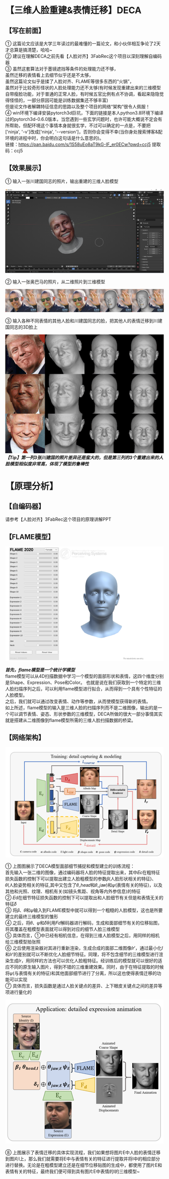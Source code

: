 【三维人脸重建&表情迁移】DECA
===

【写在前面】
---
① 这篇论文应该是大学三年读过的最难懂的一篇论文，和小伙伴相互争论了2天才总算是搞清楚，哈哈~  
② 建议在理解DECA之前先看【人脸对齐】3FabRec这个项目以深刻理解自编码器  
③ 虽然这套算法对于墨镜遮挡等条件的处理能力还不够，  
虽然迁移的表情看上去细节似乎还是不太够，  
虽然这篇论文似乎是揉了人脸对齐、FLAME等很多东西的“火锅”，  
虽然对于比较奇形怪状的人脸处理能力还不太够(有时候发现重建出来的三维模型自带瘦脸功能，对于普通的正常人脸，有时候五官比例有点不协调，看起来隐隐觉得怪怪的，一部分原因可能是训练数据集还不够丰富)  
但是论文作者解耦特征信息的思路以及整个项目的网络“架构”很令人佩服！  
④ win环境下编译安装pytorch3d巨坑，下面的链接是本人python3.8环境下编译过的pytorch3d-0.6.0版本，当您遇到一些玄学问题时，也许可能大概说不定会有所帮助，但配环境这个事情本身就很玄学，不过可以确定的一点是，不要把['ninja', '-v']改成['ninja', '--version']，否则你会变得不幸(当你身处搜索博客&配环境的进程中时，你会明白这句话是什么意思的)。  
链接：https://pan.baidu.com/s/1S58uEo8aT9kG-IF_er0ECw?pwd=ccj5 
提取码：ccj5 

【效果展示】
---
① 输入一张川建国同志的照片，输出重建的三维人脸模型  

![image](images_for_readme/trump.png)  

② 输入一张奥巴马的照片，从二维照片到三维模型  

![image](images_for_readme/Obama_vis_original_size.jpg)  

③ 输入各种不同表情的其他人脸和川建国同志的脸，把其他人的表情迁移到川建国同志的3D脸上  
  
![image](images_for_readme/teaser.gif)  
***【Tip】第一列3张川建国的照片差异还是蛮大的，但是第三列的3个重建出来的人脸模型相似度非常高，体现了模型的鲁棒性***  

【原理分析】
===
【自编码器】
---
请参考【人脸对齐】3FabRec这个项目的原理讲解PPT  

【FLAME模型】
---
![image](images_for_readme/flame.png)  

***首先，flame模型是一个统计学模型***  
flame模型可以从4D扫描数据中学习一个模型的面部形状和表情，这四个维度分别是Shape、Expression、Pose和Color。
也就是说在我们获取到一个特定的三维人脸扫描序列之后，可以利用flame模型进行拟合，从而得到一个具有个性特征的人脸模型。  
之后，我们就可以通过改变表情、动作等参数，从而使模型获得新的表情。  
如上所述，flame模型的输入是三维人脸的扫描序列而不是二维图像，输出的是一个可以调节表情、姿态、形状参数的三维模型，DECA所做的很大一部分事情其实就是搭建从二维图像到flame模型所需的三维人脸扫描数据的桥梁。  

【网络架构】
---
![image](images_for_readme/architecture.png)   

① 上图图展示了DECA模型面部细节捕捉和模型建立的训练流程：  
首先输入一张二维的图像，通过编码器将人脸的特征提取出来，其中𝐸𝑐在粗特征损失函数的控制下可以提取出建立人脸粗模型的参数𝛽(人脸形状相关的特征)、𝜃(人脸姿势相关的特征,其中又包含了𝜃_ℎ𝑒𝑎𝑑和𝜃_𝑗𝑎𝑤)和𝜓(表情有关的特征)，以及其他和光照、纹理、相机有关(如镜头焦距、视角等内外参信息)的特征  
② 𝐸d在细节特征损失函数的控制下可以提取出和人脸细节有关但是和表情无关的特征𝛿  
③ 将𝛽、𝜃和𝜓输入到FLAME模型中就可以得到一个粗糙的人脸模型，这也是所要建立的最终三维模型的雏形  
④ 之后，将𝜃、𝜓和𝛿利用𝐹𝑑解码器进行解码，生成和面部细节有关的位移贴图，将其覆盖在粗模型表面就可以得到对应的细节人脸三维模型  
⑤ 具体而言，①中已经有相机信息，在得到三维人脸模型之后，用同样的相机给三维模型拍张照  
⑥ 之后使用渲染器对其进行重新渲染，生成合成的面部二维图像𝐼𝑟′，通过最小化𝐼和𝐼𝑟′的差别就可以不断优化人脸细节特征。同理，将不包含细节的三维模型进行渲染生成𝐼𝑟，用同样的方法也可以优化人脸粗特征。经训练后的模型就可以很好的适应不同的原生输入图片，得到不错的三维重建效果。同时，由于在特征提取的时候将𝜓(与表情有关的特征)和其他面部细节进行了分离，所以这也使得表情迁移的功能可以实现  
⑦ 具体而言，损失函数是通过人脸关键点的差异、上下眼皮关键点之间的差异等项进行量化的  

![image](images_for_readme/trans.png)   

⑧ 上图展示了表情迁移的具体实现流程，我们如果想将图片E中人脸的表情迁移到图片I上，那么我们就需要将E中与表情有关的特征进行提取并将I中的相应部分进行替换。无论是在粗模型建立还是在细节位移贴图的生成中，都使用了图片E和表情有关的特征，最终我们便可得到具有图片E中表情的I的三维模型~  





